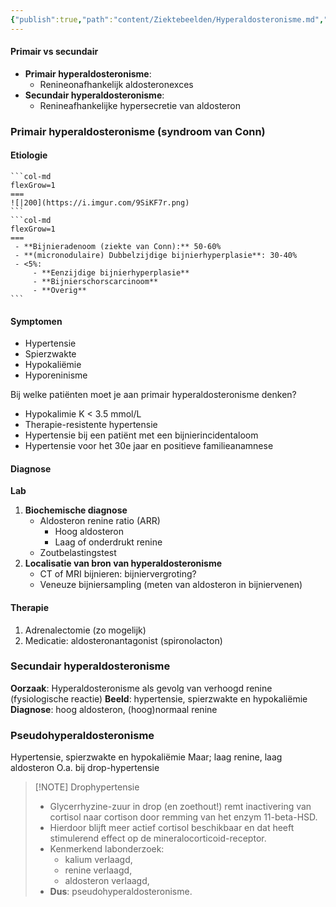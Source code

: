 ```yaml
---
{"publish":true,"path":"content/Ziektebeelden/Hyperaldosteronisme.md","permalink":"/content/ziektebeelden/hyperaldosteronisme/","title":"Hyperaldosteronisme","tags":["Endocrinologie/Bijnier","Ziektebeeld"]}
---
```




#### Primair vs secundair
- **Primair hyperaldosteronisme**:
	- Renineonafhankelijk aldosteronexces
- **Secundair hyperaldosteronisme**:
	- Renineafhankelijke hypersecretie van aldosteron

### Primair hyperaldosteronisme (syndroom van Conn)
#### Etiologie

````col
```col-md
flexGrow=1
===
![|200](https://i.imgur.com/9SiKF7r.png)
```
```col-md
flexGrow=1
===
 - **Bijnieradenoom (ziekte van Conn):** 50-60%
 - **(micronodulaire) Dubbelzijdige bijnierhyperplasie**: 30-40%
 - <5%:
	 - **Eenzijdige bijnierhyperplasie** 
	 - **Bijnierschorscarcinoom** 
	 - **Overig** 
```
````


#### Symptomen
- Hypertensie
- Spierzwakte
- Hypokaliëmie
- Hyporeninisme

Bij welke patiënten moet je aan primair hyperaldosteronisme denken?
-  Hypokalimie K < 3.5 mmol/L
-  Therapie-resistente hypertensie
-  Hypertensie bij een patiënt met een bijnierincidentaloom
-  Hypertensie voor het 30e jaar en positieve familieanamnese

#### Diagnose
**Lab**



1.  **Biochemische diagnose**
    -   Aldosteron renine ratio (ARR)
        - Hoog aldosteron
        - Laag of onderdrukt renine
    -   Zoutbelastingstest
2.  **Localisatie van bron van hyperaldosteronisme**
    -   CT of MRI bijnieren: bijniervergroting?
    -   Veneuze bijniersampling (meten van aldosteron in bijniervenen)



#### Therapie
1. Adrenalectomie (zo mogelijk)
2. Medicatie: aldosteronantagonist (spironolacton)

### Secundair hyperaldosteronisme
**Oorzaak**: Hyperaldosteronisme als gevolg van verhoogd renine (fysiologische reactie)
**Beeld**: hypertensie, spierzwakte en hypokaliëmie
**Diagnose**: hoog aldosteron, (hoog)normaal renine
### Pseudohyperaldosteronisme
Hypertensie, spierzwakte en hypokaliëmie
Maar; laag renine, laag aldosteron
O.a. bij drop-hypertensie





> [!NOTE] Drophypertensie
> - Glycerrhyzine-zuur in drop (en zoethout!) remt inactivering van cortisol naar cortison door remming van het enzym 11-beta-HSD. 
> - Hierdoor blijft meer actief cortisol beschikbaar en dat heeft stimulerend effect op de mineralocorticoid-receptor. 
> - Kenmerkend labonderzoek: 
> 	- kalium verlaagd, 
> 	- renine verlaagd, 
> 	- aldosteron verlaagd, 
 > - **Dus**: pseudohyperaldosteronisme.